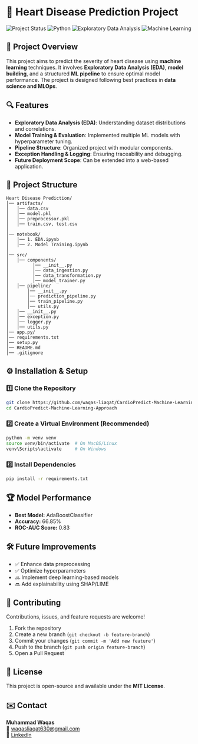 # **🏥 Heart Disease Prediction Project**

![Project Status](https://img.shields.io/badge/Status-In%20Development-yellow)
![Python](https://img.shields.io/badge/Python-3.8%2B-blue)
![Exploratory Data Analysis](https://img.shields.io/badge/Exploratory%20Data%20Analysis-Insightful-blue)
![Machine Learning](https://img.shields.io/badge/Machine%20Learning-Supervised-green)

## 📌 Project Overview
This project aims to predict the severity of heart disease using **machine learning** techniques. It involves **Exploratory Data Analysis (EDA)**, **model building**, and a structured **ML pipeline** to ensure optimal model performance. The project is designed following best practices in **data science and MLOps**.

## 🔍 Features
- **Exploratory Data Analysis (EDA)**: Understanding dataset distributions and correlations.
- **Model Training & Evaluation**: Implemented multiple ML models with hyperparameter tuning.
- **Pipeline Structure**: Organized project with modular components.
- **Exception Handling & Logging**: Ensuring traceability and debugging.
- **Future Deployment Scope**: Can be extended into a web-based application.

## 📁 Project Structure
```
Heart Disease Prediction/
│── artifacts/           
│   │── data.csv      
│   │── model.pkl        
│   │── preprocessor.pkl 
│   │── train.csv, test.csv 
│
│── notebook/            
│   │── 1. EDA.ipynb
│   │── 2. Model Training.ipynb
│
│── src/               
│   │── components/     
│         │── __init__.py
│         │── data_ingestion.py
│         │── data_transformation.py
│         │── model_trainer.py 
│   │── pipeline/      
│       │── __init__.py 
│       │── prediction_pipeline.py     
│       │── train_pipeline.py
│       │── utils.py        
│   │── __init__.py 
│   │── exception.py    
│   │── logger.py       
│   │── utils.py 
│── app.py/               
│── requirements.txt     
│── setup.py            
│── README.md           
│── .gitignore          
```

## ⚙️ Installation & Setup
### **1️⃣ Clone the Repository**
```sh
git clone https://github.com/waqas-liaqat/CardioPredict-Machine-Learning-Approach.git
cd CardioPredict-Machine-Learning-Approach
```
### **2️⃣ Create a Virtual Environment** (Recommended)
```sh
python -m venv venv
source venv/bin/activate  # On MacOS/Linux
venv\Scripts\activate     # On Windows
```
### **3️⃣ Install Dependencies**
```sh
pip install -r requirements.txt
```

## 🏆 Model Performance
- **Best Model:** AdaBoostClassifier
- **Accuracy:** 66.85%
- **ROC-AUC Score:** 0.83

## 🛠 Future Improvements
- ✅ Enhance data preprocessing
- ✅ Optimize hyperparameters
- 🔜 Implement deep learning-based models
- 🔜 Add explainability using SHAP/LIME

## 🤝 Contributing
Contributions, issues, and feature requests are welcome!
1. Fork the repository
2. Create a new branch (`git checkout -b feature-branch`)
3. Commit your changes (`git commit -m 'Add new feature'`)
4. Push to the branch (`git push origin feature-branch`)
5. Open a Pull Request

## 📜 License
This project is open-source and available under the **MIT License**.

## ✉️ Contact
**Muhammad Waqas**  
📧 waqasliaqat630@gmail.com  
🔗 [LinkedIn](https://www.linkedin.com/in/muhammad-waqas-liaqat/)

